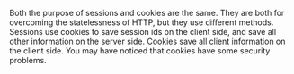 Both the purpose of sessions and cookies are the same. They are both for overcoming the statelessness of HTTP, but they use different methods. Sessions use cookies to save session ids on the client side, and save all other information on the server side. Cookies save all client information on the client side. You may have noticed that cookies have some security problems.